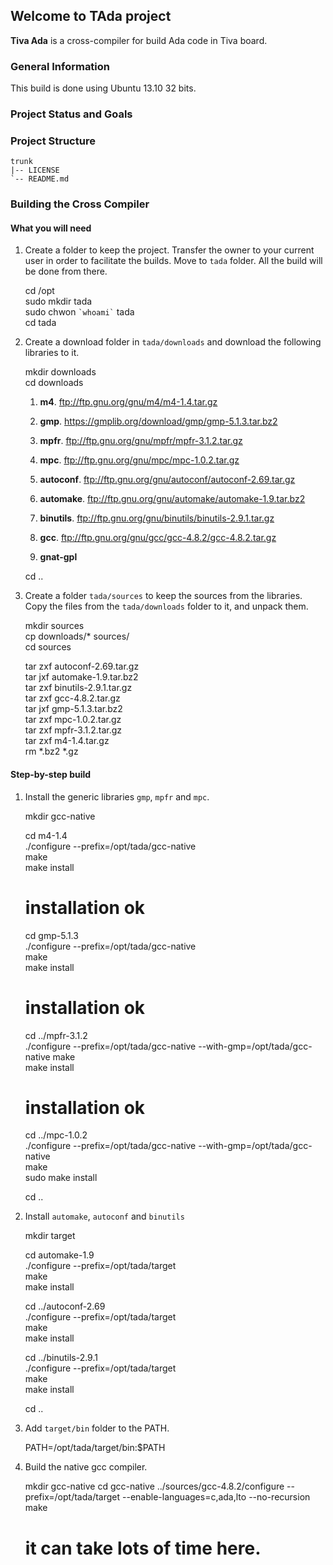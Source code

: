 ## Welcome to TAda project ##

**Tiva Ada** is a cross-compiler for build Ada code in Tiva board.

### General Information ###
This build is done using Ubuntu 13.10 32 bits. 
	
### Project Status and Goals ###

### Project Structure ##

	trunk
	|-- LICENSE
	`-- README.md

### Building the Cross Compiler ###
#### What you will need ####

1. Create a folder to keep the project. Transfer the owner to your current user in order to facilitate the builds. Move to `tada` folder. All the build will be done from there.

	cd /opt  
	sudo mkdir tada  
	sudo chwon `` `whoami` `` tada  
	cd tada  
	
2. Create a download folder in `tada/downloads` and download the following libraries to it.

	mkdir downloads  
	cd downloads  
	
	1. **m4**. <ftp://ftp.gnu.org/gnu/m4/m4-1.4.tar.gz>
	2. **gmp**. <https://gmplib.org/download/gmp/gmp-5.1.3.tar.bz2>
	3. **mpfr**. <ftp://ftp.gnu.org/gnu/mpfr/mpfr-3.1.2.tar.gz>
	4. **mpc**. <ftp://ftp.gnu.org/gnu/mpc/mpc-1.0.2.tar.gz>
	5. **autoconf**. <ftp://ftp.gnu.org/gnu/autoconf/autoconf-2.69.tar.gz>
	6. **automake**. <ftp://ftp.gnu.org/gnu/automake/automake-1.9.tar.bz2>
	7. **binutils**. <ftp://ftp.gnu.org/gnu/binutils/binutils-2.9.1.tar.gz>
	8. **gcc**. <ftp://ftp.gnu.org/gnu/gcc/gcc-4.8.2/gcc-4.8.2.tar.gz>
	
	9. **gnat-gpl**
		
	cd ..
	
3. Create a folder `tada/sources` to keep the sources from the libraries. Copy the files from the `tada/downloads` folder to it, and unpack them.

	mkdir sources  
	cp downloads/* sources/  
	cd sources

	tar zxf autoconf-2.69.tar.gz  
	tar jxf automake-1.9.tar.bz2  
	tar zxf binutils-2.9.1.tar.gz  
	tar zxf gcc-4.8.2.tar.gz  
	tar jxf gmp-5.1.3.tar.bz2  
	tar zxf mpc-1.0.2.tar.gz  
	tar zxf mpfr-3.1.2.tar.gz  
	tar zxf m4-1.4.tar.gz  
	rm *.bz2 *.gz  

#### Step-by-step build ####

1. Install the generic libraries `gmp`, `mpfr` and `mpc`.

	mkdir gcc-native

	cd m4-1.4  
	./configure --prefix=/opt/tada/gcc-native  
	make  
	make install  
	# installation ok
	
	cd gmp-5.1.3  
	./configure --prefix=/opt/tada/gcc-native  
	make  
	make install  
	# installation ok  

	cd ../mpfr-3.1.2  
	./configure --prefix=/opt/tada/gcc-native --with-gmp=/opt/tada/gcc-native
	make  
	make install  
  	# installation ok  

	cd ../mpc-1.0.2  
	./configure --prefix=/opt/tada/gcc-native --with-gmp=/opt/tada/gcc-native  
	make  
	sudo make install  

	cd ..  

2. Install `automake`, `autoconf` and `binutils`

	mkdir target  

	cd automake-1.9  
	./configure --prefix=/opt/tada/target  
	make  
	make install  
	
	cd ../autoconf-2.69  
	./configure --prefix=/opt/tada/target  
	make  
	make install  

	cd ../binutils-2.9.1  
	./configure --prefix=/opt/tada/target  
	make  
	make install  

	cd ..  

3. Add `target/bin` folder to the PATH.

	PATH=/opt/tada/target/bin:$PATH

4. Build the native gcc compiler.

	mkdir gcc-native
	cd gcc-native
	../sources/gcc-4.8.2/configure --prefix=/opt/tada/target --enable-languages=c,ada,lto --no-recursion
	make
	# it can take lots of time here.

	
	
